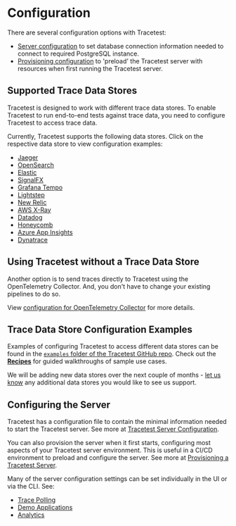 # Configuration

There are several configuration options with Tracetest:

- [Server configuration](./server) to set database connection information needed to connect to required PostgreSQL instance.
- [Provisioning configuration](./provisioning) to 'preload' the Tracetest server with resources when first running the Tracetest server.

## Supported Trace Data Stores

Tracetest is designed to work with different trace data stores. To enable Tracetest to run end-to-end tests against trace data, you need to configure Tracetest to access trace data.

Currently, Tracetest supports the following data stores. Click on the respective data store to view configuration examples:

- [Jaeger](./connecting-to-data-stores/jaeger)
- [OpenSearch](./connecting-to-data-stores/opensearch)
- [Elastic](./connecting-to-data-stores/elasticapm)
- [SignalFX](./connecting-to-data-stores/signalfx)
- [Grafana Tempo](./connecting-to-data-stores/tempo)
- [Lightstep](./connecting-to-data-stores/lightstep)
- [New Relic](./connecting-to-data-stores/new-relic)
- [AWS X-Ray](./connecting-to-data-stores/awsxray)
- [Datadog](./connecting-to-data-stores/datadog)
- [Honeycomb](./connecting-to-data-stores/honeycomb)
- [Azure App Insights](./connecting-to-data-stores/azure-app-insights.md)
- [Dynatrace](./connecting-to-data-stores/dynatrace)

## Using Tracetest without a Trace Data Store

Another option is to send traces directly to Tracetest using the OpenTelemetry Collector. And, you don't have to change your existing pipelines to do so.

View [configuration for OpenTelemetry Collector](./connecting-to-data-stores/opentelemetry-collector.md) for more details.

## Trace Data Store Configuration Examples

Examples of configuring Tracetest to access different data stores can be found in the [`examples` folder of the Tracetest GitHub repo](https://github.com/kubeshop/tracetest/tree/main/examples). Check out the [**Recipes**](../examples-tutorials/recipes.md) for guided walkthroughs of sample use cases.

We will be adding new data stores over the next couple of months - [let us know](https://github.com/kubeshop/tracetest/issues/new/choose) any additional data stores you would like to see us support.

## Configuring the Server

Tracetest has a configuration file to contain the minimal information needed to start the Tracetest server. See more at [Tracetest Server Configuration](./server).

You can also provision the server when it first starts, configuring most aspects of your Tracetest server environment. This is useful in a CI/CD environment to preload and configure the server. See more at [Provisioning a Tracetest Server](./provisioning).

Many of the server configuration settings can be set individually in the UI or via the CLI. See:

- [Trace Polling](./trace-polling)
- [Demo Applications](./demo)
- [Analytics](./analytics)
